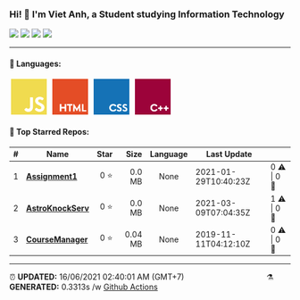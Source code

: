 <h3>Hi! 👋 I'm Viet Anh, a Student studying Information Technology</h3>
<span>
	<img src="https://img.shields.io/badge/0-STARS-8cecff?style=for-the-badge">
	<img src="https://img.shields.io/badge/14-REPOS-f2e174?style=for-the-badge">
	<img src="https://img.shields.io/badge/4-FOLLOWERS-ff9eb6?style=for-the-badge">
	<img src="https://estruyf-github.azurewebsites.net/api/VisitorHit?user=vietanh052000&repo=vietanh0562000&countColor=#ff85c8">
</span>

<hr>

<h4>🧬 Languages:</h4>
<span>
	<img style="margin: 0 3px" width="64" src="assets/icons/js.png" title="JavaScript">
	<img style="margin: 0 3px" width="64" src="assets/icons/html.png" title="Hypertext Markup Language">
	<img style="margin: 0 3px" width="64" src="assets/icons/css.png" title="Cascading Style Sheets">
	<img style="margin: 0 3px" width="64" src="assets/icons/cpp.png" title="C++">
</span>

<h4>🥇 Top Starred Repos:</h4>

|#|Name|Star|Size|Language|Last Update||
|---|---|---:|---:|:---:|---|--|
|1|**[Assignment1](https://github.com/vietanh0562000/Assignment1)**|0 ⭐|0.0 MB|None|2021-01-29T10:40:23Z|0 ⚠  \|  0 🍴|
|2|**[AstroKnockServ](https://github.com/vietanh0562000/AstroKnockServ)**|0 ⭐|0.0 MB|None|2021-03-09T07:04:35Z|1 ⚠  \|  0 🍴|
|3|**[CourseManager](https://github.com/vietanh0562000/CourseManager)**|0 ⭐|0.04 MB|None|2019-11-11T04:12:10Z|0 ⚠  \|  0 🍴|

<hr>

<span style="clear: both">
	<span align="left">⏰ <b>UPDATED:</b> 16/06/2021 02:40:01 AM (GMT+7)</span>
	<span>&emsp;&emsp;&emsp;&emsp;&emsp;&emsp;&emsp;&emsp;&emsp;&emsp;</span>
	<span align="right">⚗ <b>GENERATED:</b>  0.3313s /w <a href="https://github.com/vietanh0562000/vietanh0562000/actions" target="_blank">Github Actions</a></span>
</span>